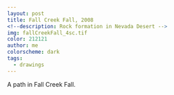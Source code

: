 ```yaml
---
layout: post
title: Fall Creek Fall, 2008
<!--description: Rock formation in Nevada Desert -->
img: fallCreekFall_4sc.tif
color: 212121
author: me
colorscheme: dark
tags:
  - drawings
---
```


A path in Fall Creek Fall.
<!-- * some text
{: toc} -->
<!-- # Under construction:  -->


<!-- [**Page with paintings**](mypaintingphotos) -->

